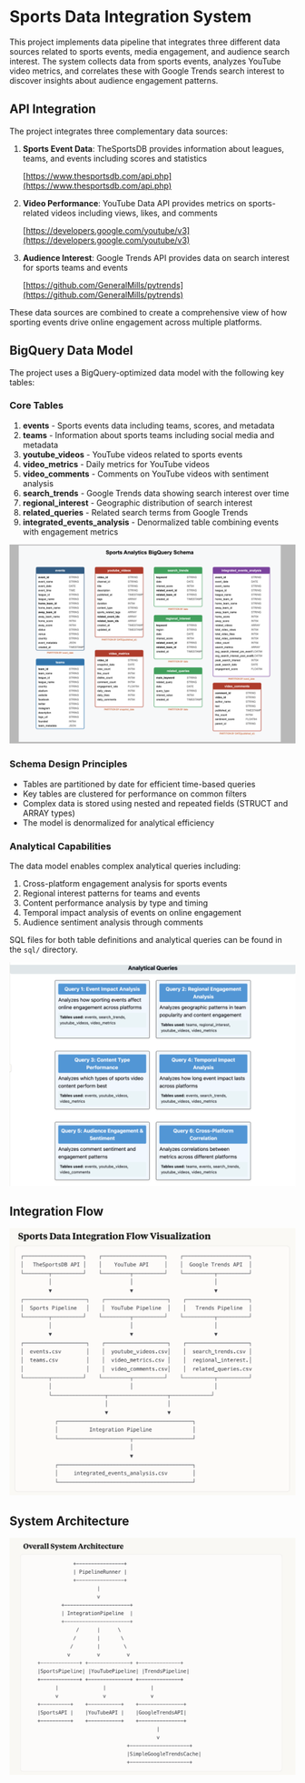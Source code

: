 # Sports Data Integration System

This project implements data pipeline that integrates three different data sources related to sports events, media engagement, and audience search interest. The system collects data from sports events, analyzes YouTube video metrics, and correlates these with Google Trends search interest to discover insights about audience engagement patterns.

## API Integration

The project integrates three complementary data sources:

1. **Sports Event Data**: TheSportsDB provides information about leagues, teams, and events including scores and statistics

   [https://www.thesportsdb.com/api.php](https://www.thesportsdb.com/api.php)

2. **Video Performance**: YouTube Data API provides metrics on sports-related videos including views, likes, and comments

   [https://developers.google.com/youtube/v3](https://developers.google.com/youtube/v3)

3. **Audience Interest**: Google Trends API provides data on search interest for sports teams and events

   [https://github.com/GeneralMills/pytrends](https://github.com/GeneralMills/pytrends)

These data sources are combined to create a comprehensive view of how sporting events drive online engagement across multiple platforms.

## BigQuery Data Model

The project uses a BigQuery-optimized data model with the following key tables:

### Core Tables

1. **events** - Sports events data including teams, scores, and metadata
2. **teams** - Information about sports teams including social media and metadata
3. **youtube_videos** - YouTube videos related to sports events
4. **video_metrics** - Daily metrics for YouTube videos
5. **video_comments** - Comments on YouTube videos with sentiment analysis
6. **search_trends** - Google Trends data showing search interest over time
7. **regional_interest** - Geographic distribution of search interest
8. **related_queries** - Related search terms from Google Trends
9. **integrated_events_analysis** - Denormalized table combining events with engagement metrics

![Tables](Tables.png)

### Schema Design Principles

* Tables are partitioned by date for efficient time-based queries
* Key tables are clustered for performance on common filters
* Complex data is stored using nested and repeated fields (STRUCT and ARRAY types)
* The model is denormalized for analytical efficiency

### Analytical Capabilities

The data model enables complex analytical queries including:

1. Cross-platform engagement analysis for sports events
2. Regional interest patterns for teams and events
3. Content performance analysis by type and timing
4. Temporal impact analysis of events on online engagement
5. Audience sentiment analysis through comments

SQL files for both table definitions and analytical queries can be found in the `sql/` directory.

![Queries](Queries.png)



## Integration Flow

![IntegrationFlow](IntegrationFlow.png)



## System Architecture

![SystemStructure](SystemStructure.png)